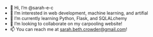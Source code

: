 - 👋 Hi, I’m @sarah-e-c
- 👀 I’m interested in web development, machine learning, and artifial 
- 🌱 I’m currently learning Python, Flask, and SQLALchemy
- 💞️ I’m looking to collaborate on my carpooling website!
- 📫 You can reach me at sarah.beth.crowder@gmail.com!

<!---
sarah-e-c/sarah-e-c is a ✨ special ✨ repository because its `README.md` (this file) appears on your GitHub profile.
You can click the Preview link to take a look at your changes.
--->
